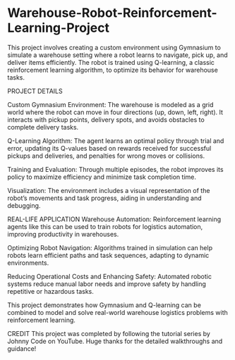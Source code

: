 # Warehouse-Robot-Reinforcement-Learning-Project

This project involves creating a custom environment using Gymnasium to simulate a warehouse setting where a robot learns to navigate, pick up, and deliver items efficiently. The robot is trained using Q-learning, a classic reinforcement learning algorithm, to optimize its behavior for warehouse tasks.

PROJECT DETAILS

Custom Gymnasium Environment:
The warehouse is modeled as a grid world where the robot can move in four directions (up, down, left, right). It interacts with pickup points, delivery spots, and avoids obstacles to complete delivery tasks.

Q-Learning Algorithm:
The agent learns an optimal policy through trial and error, updating its Q-values based on rewards received for successful pickups and deliveries, and penalties for wrong moves or collisions.

Training and Evaluation:
Through multiple episodes, the robot improves its policy to maximize efficiency and minimize task completion time.

Visualization:
The environment includes a visual representation of the robot’s movements and task progress, aiding in understanding and debugging.

REAL-LIFE APPLICATION
Warehouse Automation:
Reinforcement learning agents like this can be used to train robots for logistics automation, improving productivity in warehouses.

Optimizing Robot Navigation:
Algorithms trained in simulation can help robots learn efficient paths and task sequences, adapting to dynamic environments.

Reducing Operational Costs and Enhancing Safety:
Automated robotic systems reduce manual labor needs and improve safety by handling repetitive or hazardous tasks.

This project demonstrates how Gymnasium and Q-learning can be combined to model and solve real-world warehouse logistics problems with reinforcement learning.

CREDIT
This project was completed by following the tutorial series by Johnny Code on YouTube. Huge thanks for the detailed walkthroughs and guidance!
